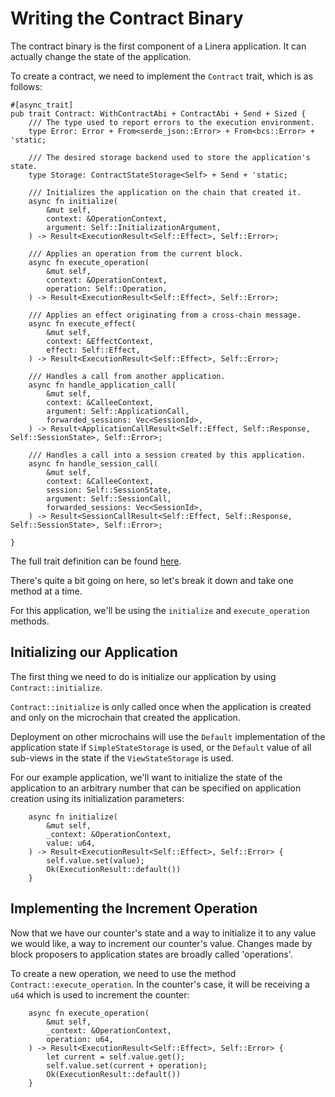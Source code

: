 # Writing the Contract Binary

The contract binary is the first component of a Linera application. It can
actually change the state of the application.

To create a contract, we need to implement the `Contract` trait, which is
as follows:

```rust,ignore
#[async_trait]
pub trait Contract: WithContractAbi + ContractAbi + Send + Sized {
    /// The type used to report errors to the execution environment.
    type Error: Error + From<serde_json::Error> + From<bcs::Error> + 'static;

    /// The desired storage backend used to store the application's state.
    type Storage: ContractStateStorage<Self> + Send + 'static;

    /// Initializes the application on the chain that created it.
    async fn initialize(
        &mut self,
        context: &OperationContext,
        argument: Self::InitializationArgument,
    ) -> Result<ExecutionResult<Self::Effect>, Self::Error>;

    /// Applies an operation from the current block.
    async fn execute_operation(
        &mut self,
        context: &OperationContext,
        operation: Self::Operation,
    ) -> Result<ExecutionResult<Self::Effect>, Self::Error>;

    /// Applies an effect originating from a cross-chain message.
    async fn execute_effect(
        &mut self,
        context: &EffectContext,
        effect: Self::Effect,
    ) -> Result<ExecutionResult<Self::Effect>, Self::Error>;

    /// Handles a call from another application.
    async fn handle_application_call(
        &mut self,
        context: &CalleeContext,
        argument: Self::ApplicationCall,
        forwarded_sessions: Vec<SessionId>,
    ) -> Result<ApplicationCallResult<Self::Effect, Self::Response, Self::SessionState>, Self::Error>;

    /// Handles a call into a session created by this application.
    async fn handle_session_call(
        &mut self,
        context: &CalleeContext,
        session: Self::SessionState,
        argument: Self::SessionCall,
        forwarded_sessions: Vec<SessionId>,
    ) -> Result<SessionCallResult<Self::Effect, Self::Response, Self::SessionState>, Self::Error>;

}
```

The full trait definition can be found [here](https://github.com/linera-io/linera-protocol/blob/main/linera-sdk/src/lib.rs).

There's quite a bit going on here, so let's break it down and take one method at a time.

For this application, we'll be using the `initialize` and `execute_operation` methods.

## Initializing our Application

The first thing we need to do is initialize our application by using `Contract::initialize`.

`Contract::initialize` is only called once when the application is created and only on the microchain that
created the application.

Deployment on other microchains will use the `Default` implementation of the application state if
`SimpleStateStorage` is used, or the `Default` value of all sub-views in the state if the `ViewStateStorage` is used.

For our example application, we'll want to initialize the state of the application to an arbitrary number that can
be specified on application creation using its initialization parameters:

```rust,ignore
    async fn initialize(
        &mut self,
        _context: &OperationContext,
        value: u64,
    ) -> Result<ExecutionResult<Self::Effect>, Self::Error> {
        self.value.set(value);
        Ok(ExecutionResult::default())
    }
```

## Implementing the Increment Operation

Now that we have our counter's state and a way to initialize it to any value we would like, a way to increment
our counter's value. Changes made by block proposers to application states are broadly called 'operations'.

To create a new operation, we need to use the method `Contract::execute_operation`. In the counter's case,
it will be receiving a `u64` which is used to increment the counter:

```rust,ignore
    async fn execute_operation(
        &mut self,
        _context: &OperationContext,
        operation: u64,
    ) -> Result<ExecutionResult<Self::Effect>, Self::Error> {
        let current = self.value.get();
        self.value.set(current + operation);
        Ok(ExecutionResult::default())
    }
```
